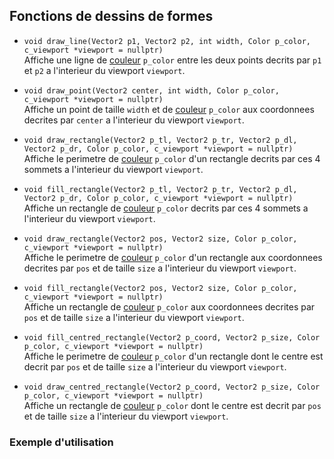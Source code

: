 ## Fonctions de dessins de formes
- `void draw_line(Vector2 p1, Vector2 p2, int width, Color p_color, c_viewport *viewport = nullptr)`  
	Affiche une ligne de [couleur](color.md) `p_color` entre les deux points decrits par `p1` et `p2` a l'interieur du viewport `viewport`.


- `void draw_point(Vector2 center, int width, Color p_color, c_viewport *viewport = nullptr)`  
	Affiche un point de taille `width` et de [couleur](color.md) `p_color` aux coordonnees decrites par `center` a l'interieur du viewport `viewport`.


- `void draw_rectangle(Vector2 p_tl, Vector2 p_tr, Vector2 p_dl, Vector2 p_dr, Color p_color, c_viewport *viewport = nullptr)`  
	Affiche le perimetre de [couleur](color.md) `p_color` d'un rectangle decrits par ces 4 sommets a l'interieur du viewport `viewport`.



- `void fill_rectangle(Vector2 p_tl, Vector2 p_tr, Vector2 p_dl, Vector2 p_dr, Color p_color, c_viewport *viewport = nullptr)`  
	Affiche un rectangle de [couleur](color.md) `p_color` decrits par ces 4 sommets a l'interieur du viewport `viewport`.


- `void draw_rectangle(Vector2 pos, Vector2 size, Color p_color, c_viewport *viewport = nullptr)`  
	Affiche le perimetre de [couleur](color.md) `p_color` d'un rectangle aux coordonnees decrites par `pos` et de taille `size` a l'interieur du viewport `viewport`.



- `void fill_rectangle(Vector2 pos, Vector2 size, Color p_color, c_viewport *viewport = nullptr)`  
	Affiche un rectangle de [couleur](color.md) `p_color` aux coordonnees decrites par `pos` et de taille `size` a l'interieur du viewport `viewport`.



- `void fill_centred_rectangle(Vector2 p_coord, Vector2 p_size, Color p_color, c_viewport *viewport = nullptr)`  
	Affiche le perimetre de [couleur](color.md) `p_color` d'un rectangle dont le centre est decrit par `pos` et de taille `size` a l'interieur du viewport `viewport`.


- `void draw_centred_rectangle(Vector2 p_coord, Vector2 p_size, Color p_color, c_viewport *viewport = nullptr)`  
	Affiche un rectangle de [couleur](color.md) `p_color` dont le centre est decrit par `pos` et de taille `size` a l'interieur du viewport `viewport`.




### Exemple d'utilisation
